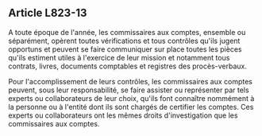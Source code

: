 Article L823-13
----
A toute époque de l'année, les commissaires aux comptes, ensemble ou séparément,
opèrent toutes vérifications et tous contrôles qu'ils jugent opportuns et
peuvent se faire communiquer sur place toutes les pièces qu'ils estiment utiles
à l'exercice de leur mission et notamment tous contrats, livres, documents
comptables et registres des procès-verbaux.

Pour l'accomplissement de leurs contrôles, les commissaires aux comptes peuvent,
sous leur responsabilité, se faire assister ou représenter par tels experts ou
collaborateurs de leur choix, qu'ils font connaître nommément à la personne ou à
l'entité dont ils sont chargés de certifier les comptes. Ces experts ou
collaborateurs ont les mêmes droits d'investigation que les commissaires aux
comptes.
